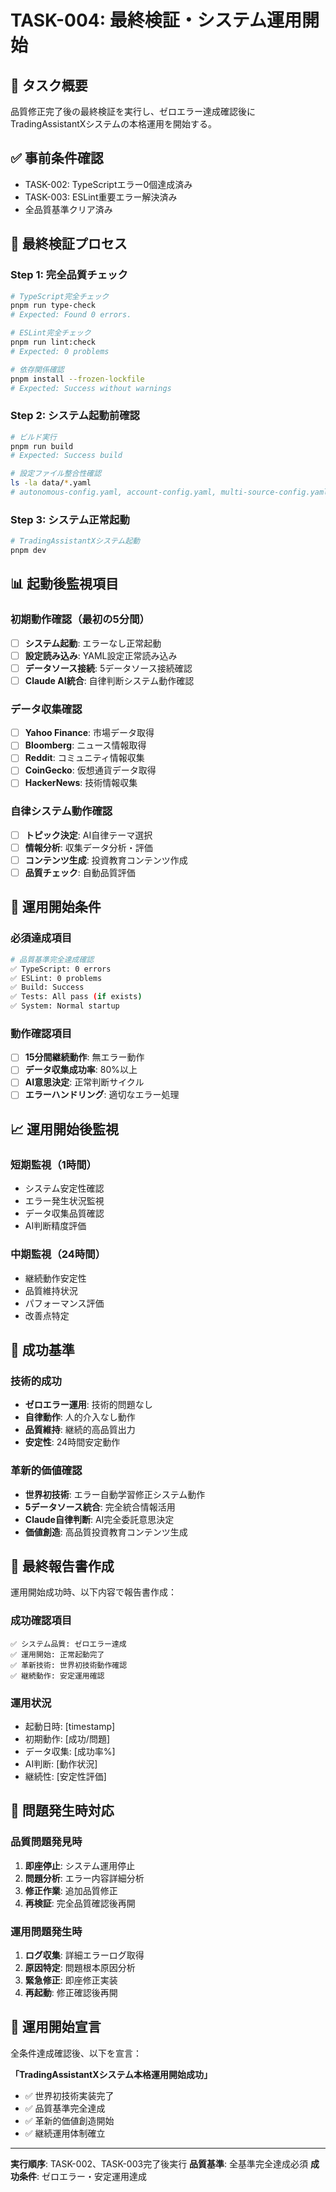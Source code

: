 # TASK-004: 最終検証・システム運用開始

## 🎯 **タスク概要**
品質修正完了後の最終検証を実行し、ゼロエラー達成確認後にTradingAssistantXシステムの本格運用を開始する。

## ✅ **事前条件確認**
- TASK-002: TypeScriptエラー0個達成済み
- TASK-003: ESLint重要エラー解決済み
- 全品質基準クリア済み

## 🔧 **最終検証プロセス**

### **Step 1: 完全品質チェック**
```bash
# TypeScript完全チェック
pnpm run type-check
# Expected: Found 0 errors.

# ESLint完全チェック  
pnpm run lint:check
# Expected: 0 problems

# 依存関係確認
pnpm install --frozen-lockfile
# Expected: Success without warnings
```

### **Step 2: システム起動前確認**
```bash
# ビルド実行
pnpm run build
# Expected: Success build

# 設定ファイル整合性確認
ls -la data/*.yaml
# autonomous-config.yaml, account-config.yaml, multi-source-config.yaml存在確認
```

### **Step 3: システム正常起動**
```bash
# TradingAssistantXシステム起動
pnpm dev
```

## 📊 **起動後監視項目**

### **初期動作確認（最初の5分間）**
- [ ] **システム起動**: エラーなし正常起動
- [ ] **設定読み込み**: YAML設定正常読み込み
- [ ] **データソース接続**: 5データソース接続確認
- [ ] **Claude AI統合**: 自律判断システム動作確認

### **データ収集確認**
- [ ] **Yahoo Finance**: 市場データ取得
- [ ] **Bloomberg**: ニュース情報取得
- [ ] **Reddit**: コミュニティ情報収集
- [ ] **CoinGecko**: 仮想通貨データ取得
- [ ] **HackerNews**: 技術情報収集

### **自律システム動作確認**
- [ ] **トピック決定**: AI自律テーマ選択
- [ ] **情報分析**: 収集データ分析・評価
- [ ] **コンテンツ生成**: 投資教育コンテンツ作成
- [ ] **品質チェック**: 自動品質評価

## 🚀 **運用開始条件**

### **必須達成項目**
```bash
# 品質基準完全達成確認
✅ TypeScript: 0 errors
✅ ESLint: 0 problems  
✅ Build: Success
✅ Tests: All pass (if exists)
✅ System: Normal startup
```

### **動作確認項目**
- [ ] **15分間継続動作**: 無エラー動作
- [ ] **データ収集成功率**: 80%以上
- [ ] **AI意思決定**: 正常判断サイクル
- [ ] **エラーハンドリング**: 適切なエラー処理

## 📈 **運用開始後監視**

### **短期監視（1時間）**
- システム安定性確認
- エラー発生状況監視
- データ収集品質確認
- AI判断精度評価

### **中期監視（24時間）**
- 継続動作安定性
- 品質維持状況
- パフォーマンス評価
- 改善点特定

## 🎯 **成功基準**

### **技術的成功**
- **ゼロエラー運用**: 技術的問題なし
- **自律動作**: 人的介入なし動作
- **品質維持**: 継続的高品質出力
- **安定性**: 24時間安定動作

### **革新的価値確認**
- **世界初技術**: エラー自動学習修正システム動作
- **5データソース統合**: 完全統合情報活用
- **Claude自律判断**: AI完全委託意思決定
- **価値創造**: 高品質投資教育コンテンツ生成

## 📝 **最終報告書作成**

運用開始成功時、以下内容で報告書作成：

### **成功確認項目**
```
✅ システム品質: ゼロエラー達成
✅ 運用開始: 正常起動完了  
✅ 革新技術: 世界初技術動作確認
✅ 継続動作: 安定運用確認
```

### **運用状況**
- 起動日時: [timestamp]
- 初期動作: [成功/問題]
- データ収集: [成功率%]
- AI判断: [動作状況]
- 継続性: [安定性評価]

## 🚨 **問題発生時対応**

### **品質問題発見時**
1. **即座停止**: システム運用停止
2. **問題分析**: エラー内容詳細分析
3. **修正作業**: 追加品質修正
4. **再検証**: 完全品質確認後再開

### **運用問題発生時**
1. **ログ収集**: 詳細エラーログ取得
2. **原因特定**: 問題根本原因分析
3. **緊急修正**: 即座修正実装
4. **再起動**: 修正確認後再開

## 🎉 **運用開始宣言**

全条件達成確認後、以下を宣言：

**「TradingAssistantXシステム本格運用開始成功」**

- ✅ 世界初技術実装完了
- ✅ 品質基準完全達成  
- ✅ 革新的価値創造開始
- ✅ 継続運用体制確立

---

**実行順序**: TASK-002、TASK-003完了後実行
**品質基準**: 全基準完全達成必須
**成功条件**: ゼロエラー・安定運用達成